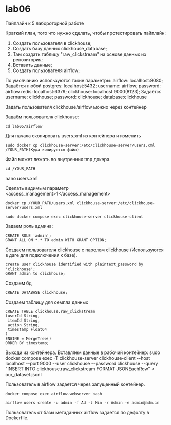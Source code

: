 # lab06
Пайплайн к 5 лабороторной работе


Краткий план, того что нужно сделать, чтобы протестировать пайплайн:
1) Создать пользователя в clickhouse;
2) Создать базу данных clickhouse_database;
3) Там создать таблицу "raw_clickstream" на основе данных из репозитория; 
4) Вставить данные;
5) Создать пользователя airflow;

По умолчанию используются такие параметры:
airflow:    localhost:8080; Задаётся любой
postgres:   localhost:5432; username: airflow; password: airflow
redis:      localhost:6379;
clickhouse: localhost:9000(8123); Задаётся username: clickhouse; password: clickhouse; database:clickhouse

Задать пользователя clickhouse/airflow можно через контейнер

Задаём пользователя clickhouse:
```
cd lab05/airflow
```
Для начала скопировать users.xml из контейнера и изменить
```
sudo docker cp clickhouse-server:/etc/clickhouse-server/users.xml /YOUR_PATH(Куда копируется файл)
```
Файл может лежать во внутренних tmp докера.
```
cd /YOUR_PATH
```
nano users.xml

Сделать видимым параметр <access_management>1</access_management>
```
docker cp /YOUR_PATH/users.xml clickhouse-server:/etc/clickhouse-server/users.xml
```
```
sudo docker compose exec clickhouse-server clickhouse-client
```
Задаем роль админа:
```
CREATE ROLE 'admin';
GRANT ALL ON *.* TO admin WITH GRANT OPTION;
```
Создаем пользователя clickhouse с паролем clickhouse (Используются в даге для подключения к базе).
```
create user clickhouse identified with plaintext_password by 'clickhouse';
GRANT admin to clickhouse;
```
Создаем бд
```
CREATE DATABASE clickhouse;
```
Создаем таблицу для семпла данных
```
CREATE TABLE clickhouse.raw_clickstream
(userId String,
 itemId String,
 action String,
 timestamp Float64
)
ENGINE = MergeTree()
ORDER BY timestamp;
```
Выходи из контейнера.
Вставляем данные в рабочий контейнер:
sudo docker compose exec -T clickhouse-server clickhouse-client --host localhost --port 9000 --user clickhouse --password clickhouse --query "INSERT INTO clickhouse.raw_clickstream FORMAT JSONEachRow" < our_dataset.jsonl

Пользователь в airflow задается через запущенный контейнер.
```
docker compose exec airflow-webserver bash
```
```
airflow users create -u admin -f Ad -l Min -r Admin -e admin@adm.in
```
Пользователь от базы метаданных airflow задается по дефолту в Dockerfile.
